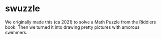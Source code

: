 # swuzzle
We originally made this (ca 2021) to solve a Math Puzzle from the Riddlers book. Then we turned it into drawing pretty pictures with amorous swimmers.
